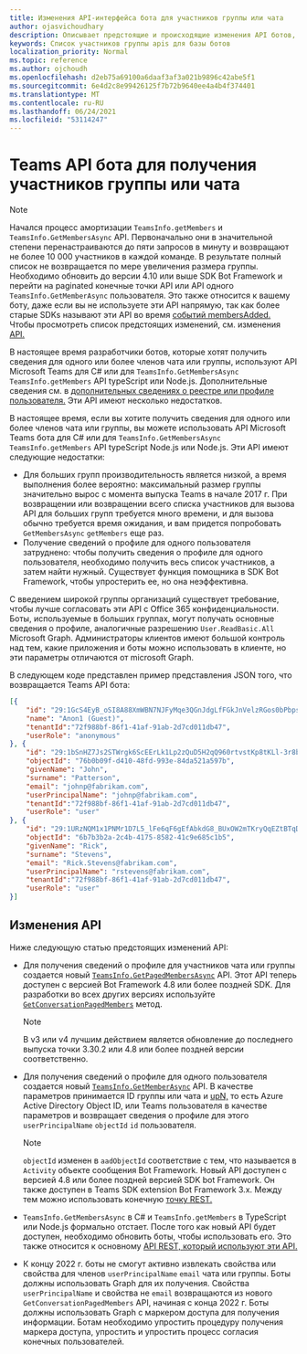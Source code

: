 ```yaml
---
title: Изменения API-интерфейса бота для участников группы или чата
author: ojasvichoudhary
description: Описывает предстоящие и происходящие изменения API ботов, используемых для искания членов групп и чатов
keywords: Список участников группы apis для базы ботов
localization_priority: Normal
ms.topic: reference
ms.author: ojchoudh
ms.openlocfilehash: d2eb75a69100a6daaf3af3a021b9896c42abe5f1
ms.sourcegitcommit: 6e4d2c8e99426125f7b72b9640ee4a4b4f374401
ms.translationtype: MT
ms.contentlocale: ru-RU
ms.lasthandoff: 06/24/2021
ms.locfileid: "53114247"
---
```

# <a name="teams-bot-api-changes-to-fetch-team-or-chat-members"></a>Teams API бота для получения участников группы или чата

>[!NOTE]
> Начался процесс амортизации `TeamsInfo.getMembers` и `TeamsInfo.GetMembersAsync` API. Первоначально они в значительной степени перенастраиваются до пяти запросов в минуту и возвращают не более 10 000 участников в каждой команде. В результате полный список не возвращается по мере увеличения размера группы.
> Необходимо обновить до версии 4.10 или выше SDK Bot Framework и перейти на paginated конечные точки API или API одного `TeamsInfo.GetMemberAsync` пользователя. Это также относится к вашему боту, даже если вы не используете эти API напрямую, так как более старые SDKs называют эти API во время [событий membersAdded.](../bots/how-to/conversations/subscribe-to-conversation-events.md#team-members-added) Чтобы просмотреть список предстоящих изменений, см. изменения [API.](team-chat-member-api-changes.md#api-changes) 

В настоящее время разработчики ботов, которые хотят получить сведения для одного или более членов чата или группы, используют API Microsoft Teams для C# или для `TeamsInfo.GetMembersAsync` `TeamsInfo.getMembers` API typeScript или Node.js. Дополнительные сведения см. в [дополнительных сведениях о реестре или профиле пользователя.](../bots/how-to/get-teams-context.md#fetch-the-roster-or-user-profile) Эти API имеют несколько недостатков.

В настоящее время, если вы хотите получить сведения для одного или [](/microsoftteams/platform/bots/how-to/get-teams-context?tabs=dotnet#fetch-the-roster-or-user-profile) более членов чата или группы, вы можете использовать API Microsoft Teams бота для C# или для `TeamsInfo.GetMembersAsync` `TeamsInfo.getMembers` API typeScript Node.js или Node.js. Эти API имеют следующие недостатки:

* Для больших групп производительность является низкой, а время выполнения более вероятно: максимальный размер группы значительно вырос с момента выпуска Teams в начале 2017 г. При возвращении или возвращении всего списка участников для вызова API для больших групп требуется много времени, и для вызова обычно требуется время ожидания, и вам придется попробовать `GetMembersAsync` `getMembers` еще раз.
* Получение сведений о профиле для одного пользователя затруднено: чтобы получить сведения о профиле для одного пользователя, необходимо получить весь список участников, а затем найти нужный. Существует функция помощника в SDK Bot Framework, чтобы упростерить ее, но она неэффективна.

С введением широкой группы организаций существует требование, чтобы лучше согласовать эти API с Office 365 конфиденциальности. Боты, используемые в больших группах, могут получать основные сведения о профиле, аналогичные разрешению `User.ReadBasic.All` Microsoft Graph. Администраторы клиентов имеют большой контроль над тем, какие приложения и боты можно использовать в клиенте, но эти параметры отличаются от microsoft Graph.

В следующем коде представлен пример представления JSON того, что возвращается Teams API бота:

```json
[{
    "id": "29:1GcS4EyB_oSI8A88XmWBN7NJFyMqe3QGnJdgLfFGkJnVelzRGos0bPbpsfJjcbAD22bmKc4GMbrY2g4JDrrA8vM06X1-cHHle4zOE6U4ttcc",
    "name": "Anon1 (Guest)",
    "tenantId":"72f988bf-86f1-41af-91ab-2d7cd011db47",
    "userRole": "anonymous"
}, {
    "id": "29:1bSnHZ7Js2STWrgk6ScEErLk1Lp2zQuD5H2qQ960rtvstKp8tKLl-3r8b6DoW0QxZimuTxk_kupZ1DBMpvIQQUAZL-PNj0EORDvRZXy8kvWk",
    "objectId": "76b0b09f-d410-48fd-993e-84da521a597b",
    "givenName": "John",
    "surname": "Patterson",
    "email": "johnp@fabrikam.com",
    "userPrincipalName": "johnp@fabrikam.com",
    "tenantId":"72f988bf-86f1-41af-91ab-2d7cd011db47",
    "userRole": "user"
}, {
    "id": "29:1URzNQM1x1PNMr1D7L5_lFe6qF6gEfAbkdG8_BUxOW2mTKryQqEZtBTqDt10-MghkzjYDuUj4KG6nvg5lFAyjOLiGJ4jzhb99WrnI7XKriCs",
    "objectId": "6b7b3b2a-2c4b-4175-8582-41c9e685c1b5",
    "givenName": "Rick",
    "surname": "Stevens",
    "email": "Rick.Stevens@fabrikam.com",
    "userPrincipalName": "rstevens@fabrikam.com",
    "tenantId":"72f988bf-86f1-41af-91ab-2d7cd011db47",
    "userRole": "user"
}]
```

## <a name="api-changes"></a>Изменения API

Ниже следующую статью предстоящих изменений API:

* Для получения сведений о профиле для участников чата или группы создается новый [`TeamsInfo.GetPagedMembersAsync`](/microsoftteams/platform/bots/how-to/get-teams-context?tabs=dotnet#fetch-the-roster-or-user-profile) API. Этот API теперь доступен с версией Bot Framework 4.8 или более поздней SDK. Для разработки во всех других версиях используйте [`GetConversationPagedMembers`](/dotnet/api/microsoft.bot.connector.conversationsextensions.getconversationpagedmembersasync?view=botbuilder-dotnet-stable&preserve-view=true) метод.

    > [!NOTE]
    > В v3 или v4 лучшим действием является обновление до последнего выпуска точки 3.30.2 или 4.8 или более поздней версии соответственно.

* Для получения сведений о профиле для одного пользователя создается новый [`TeamsInfo.GetMemberAsync`](/microsoftteams/platform/bots/how-to/get-teams-context?tabs=dotnet#get-single-member-details) API. В качестве параметров принимается ID группы или чата и [upN,](/windows/win32/ad/naming-properties#userprincipalname) то есть Azure Active Directory Object ID, или Teams пользователя в качестве параметров и возвращает сведения о профиле для этого `userPrincipalName` `objectId` `id` пользователя.

    > [!NOTE]
    > `objectId` изменен в `aadObjectId` соответствие с тем, что называется в `Activity` объекте сообщения Bot Framework. Новый API доступен с версией 4.8 или более поздней версией SDK bot Framework. Он также доступен в Teams SDK extension Bot Framework 3.x. Между тем можно использовать конечную [точку REST.](/microsoftteams/platform/bots/how-to/get-teams-context?tabs=json#get-single-member-details)

* `TeamsInfo.GetMembersAsync` в C# и `TeamsInfo.getMembers` в TypeScript или Node.js формально отстает. После того как новый API будет доступен, необходимо обновить боты, чтобы использовать его. Это также относится к основному [API REST, который используют эти API.](/microsoftteams/platform/bots/how-to/get-teams-context?tabs=json#tabpanel_CeZOj-G++Q_json)
* К концу 2022 г. боты не смогут активно извлекать свойства или свойства для членов `userPrincipalName` `email` чата или группы. Боты должны использовать Graph для их получения. Свойства `userPrincipalName` и свойства не `email` возвращаются из нового `GetConversationPagedMembers` API, начиная с конца 2022 г. Боты должны использовать Graph с маркером доступа для получения информации. Ботам необходимо упростить процедуру получения маркера доступа, упростить и упростить процесс согласия конечных пользователей.

